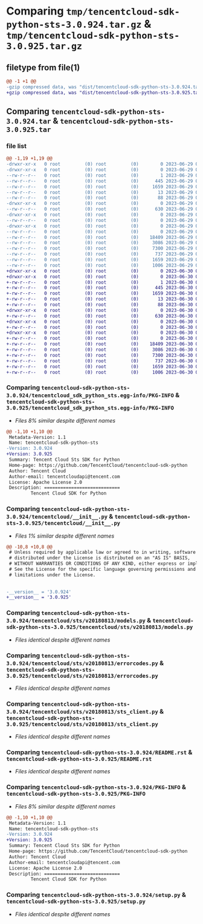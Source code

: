 # Comparing `tmp/tencentcloud-sdk-python-sts-3.0.924.tar.gz` & `tmp/tencentcloud-sdk-python-sts-3.0.925.tar.gz`

## filetype from file(1)

```diff
@@ -1 +1 @@
-gzip compressed data, was "dist/tencentcloud-sdk-python-sts-3.0.924.tar", last modified: Thu Jun 29 00:41:55 2023, max compression
+gzip compressed data, was "dist/tencentcloud-sdk-python-sts-3.0.925.tar", last modified: Fri Jun 30 02:21:34 2023, max compression
```

## Comparing `tencentcloud-sdk-python-sts-3.0.924.tar` & `tencentcloud-sdk-python-sts-3.0.925.tar`

### file list

```diff
@@ -1,19 +1,19 @@
-drwxr-xr-x   0 root         (0) root         (0)        0 2023-06-29 00:41:55.000000 tencentcloud-sdk-python-sts-3.0.924/
-drwxr-xr-x   0 root         (0) root         (0)        0 2023-06-29 00:41:55.000000 tencentcloud-sdk-python-sts-3.0.924/tencentcloud_sdk_python_sts.egg-info/
--rw-r--r--   0 root         (0) root         (0)        1 2023-06-29 00:41:55.000000 tencentcloud-sdk-python-sts-3.0.924/tencentcloud_sdk_python_sts.egg-info/dependency_links.txt
--rw-r--r--   0 root         (0) root         (0)      445 2023-06-29 00:41:55.000000 tencentcloud-sdk-python-sts-3.0.924/tencentcloud_sdk_python_sts.egg-info/SOURCES.txt
--rw-r--r--   0 root         (0) root         (0)     1659 2023-06-29 00:41:55.000000 tencentcloud-sdk-python-sts-3.0.924/tencentcloud_sdk_python_sts.egg-info/PKG-INFO
--rw-r--r--   0 root         (0) root         (0)       13 2023-06-29 00:41:55.000000 tencentcloud-sdk-python-sts-3.0.924/tencentcloud_sdk_python_sts.egg-info/top_level.txt
--rw-r--r--   0 root         (0) root         (0)       88 2023-06-29 00:41:55.000000 tencentcloud-sdk-python-sts-3.0.924/setup.cfg
-drwxr-xr-x   0 root         (0) root         (0)        0 2023-06-29 00:41:55.000000 tencentcloud-sdk-python-sts-3.0.924/tencentcloud/
--rw-r--r--   0 root         (0) root         (0)      630 2023-06-29 00:41:55.000000 tencentcloud-sdk-python-sts-3.0.924/tencentcloud/__init__.py
-drwxr-xr-x   0 root         (0) root         (0)        0 2023-06-29 00:41:55.000000 tencentcloud-sdk-python-sts-3.0.924/tencentcloud/sts/
--rw-r--r--   0 root         (0) root         (0)        0 2023-06-29 00:41:55.000000 tencentcloud-sdk-python-sts-3.0.924/tencentcloud/sts/__init__.py
-drwxr-xr-x   0 root         (0) root         (0)        0 2023-06-29 00:41:55.000000 tencentcloud-sdk-python-sts-3.0.924/tencentcloud/sts/v20180813/
--rw-r--r--   0 root         (0) root         (0)        0 2023-06-29 00:41:55.000000 tencentcloud-sdk-python-sts-3.0.924/tencentcloud/sts/v20180813/__init__.py
--rw-r--r--   0 root         (0) root         (0)    18409 2023-06-29 00:41:55.000000 tencentcloud-sdk-python-sts-3.0.924/tencentcloud/sts/v20180813/models.py
--rw-r--r--   0 root         (0) root         (0)     3086 2023-06-29 00:41:55.000000 tencentcloud-sdk-python-sts-3.0.924/tencentcloud/sts/v20180813/errorcodes.py
--rw-r--r--   0 root         (0) root         (0)     7300 2023-06-29 00:41:55.000000 tencentcloud-sdk-python-sts-3.0.924/tencentcloud/sts/v20180813/sts_client.py
--rw-r--r--   0 root         (0) root         (0)      737 2023-06-29 00:41:55.000000 tencentcloud-sdk-python-sts-3.0.924/README.rst
--rw-r--r--   0 root         (0) root         (0)     1659 2023-06-29 00:41:55.000000 tencentcloud-sdk-python-sts-3.0.924/PKG-INFO
--rw-r--r--   0 root         (0) root         (0)     1006 2023-06-29 00:41:55.000000 tencentcloud-sdk-python-sts-3.0.924/setup.py
+drwxr-xr-x   0 root         (0) root         (0)        0 2023-06-30 02:21:34.000000 tencentcloud-sdk-python-sts-3.0.925/
+drwxr-xr-x   0 root         (0) root         (0)        0 2023-06-30 02:21:34.000000 tencentcloud-sdk-python-sts-3.0.925/tencentcloud_sdk_python_sts.egg-info/
+-rw-r--r--   0 root         (0) root         (0)        1 2023-06-30 02:21:34.000000 tencentcloud-sdk-python-sts-3.0.925/tencentcloud_sdk_python_sts.egg-info/dependency_links.txt
+-rw-r--r--   0 root         (0) root         (0)      445 2023-06-30 02:21:34.000000 tencentcloud-sdk-python-sts-3.0.925/tencentcloud_sdk_python_sts.egg-info/SOURCES.txt
+-rw-r--r--   0 root         (0) root         (0)     1659 2023-06-30 02:21:34.000000 tencentcloud-sdk-python-sts-3.0.925/tencentcloud_sdk_python_sts.egg-info/PKG-INFO
+-rw-r--r--   0 root         (0) root         (0)       13 2023-06-30 02:21:34.000000 tencentcloud-sdk-python-sts-3.0.925/tencentcloud_sdk_python_sts.egg-info/top_level.txt
+-rw-r--r--   0 root         (0) root         (0)       88 2023-06-30 02:21:34.000000 tencentcloud-sdk-python-sts-3.0.925/setup.cfg
+drwxr-xr-x   0 root         (0) root         (0)        0 2023-06-30 02:21:34.000000 tencentcloud-sdk-python-sts-3.0.925/tencentcloud/
+-rw-r--r--   0 root         (0) root         (0)      630 2023-06-30 02:21:34.000000 tencentcloud-sdk-python-sts-3.0.925/tencentcloud/__init__.py
+drwxr-xr-x   0 root         (0) root         (0)        0 2023-06-30 02:21:34.000000 tencentcloud-sdk-python-sts-3.0.925/tencentcloud/sts/
+-rw-r--r--   0 root         (0) root         (0)        0 2023-06-30 02:21:34.000000 tencentcloud-sdk-python-sts-3.0.925/tencentcloud/sts/__init__.py
+drwxr-xr-x   0 root         (0) root         (0)        0 2023-06-30 02:21:34.000000 tencentcloud-sdk-python-sts-3.0.925/tencentcloud/sts/v20180813/
+-rw-r--r--   0 root         (0) root         (0)        0 2023-06-30 02:21:34.000000 tencentcloud-sdk-python-sts-3.0.925/tencentcloud/sts/v20180813/__init__.py
+-rw-r--r--   0 root         (0) root         (0)    18409 2023-06-30 02:21:34.000000 tencentcloud-sdk-python-sts-3.0.925/tencentcloud/sts/v20180813/models.py
+-rw-r--r--   0 root         (0) root         (0)     3086 2023-06-30 02:21:34.000000 tencentcloud-sdk-python-sts-3.0.925/tencentcloud/sts/v20180813/errorcodes.py
+-rw-r--r--   0 root         (0) root         (0)     7300 2023-06-30 02:21:34.000000 tencentcloud-sdk-python-sts-3.0.925/tencentcloud/sts/v20180813/sts_client.py
+-rw-r--r--   0 root         (0) root         (0)      737 2023-06-30 02:21:34.000000 tencentcloud-sdk-python-sts-3.0.925/README.rst
+-rw-r--r--   0 root         (0) root         (0)     1659 2023-06-30 02:21:34.000000 tencentcloud-sdk-python-sts-3.0.925/PKG-INFO
+-rw-r--r--   0 root         (0) root         (0)     1006 2023-06-30 02:21:34.000000 tencentcloud-sdk-python-sts-3.0.925/setup.py
```

### Comparing `tencentcloud-sdk-python-sts-3.0.924/tencentcloud_sdk_python_sts.egg-info/PKG-INFO` & `tencentcloud-sdk-python-sts-3.0.925/tencentcloud_sdk_python_sts.egg-info/PKG-INFO`

 * *Files 8% similar despite different names*

```diff
@@ -1,10 +1,10 @@
 Metadata-Version: 1.1
 Name: tencentcloud-sdk-python-sts
-Version: 3.0.924
+Version: 3.0.925
 Summary: Tencent Cloud Sts SDK for Python
 Home-page: https://github.com/TencentCloud/tencentcloud-sdk-python
 Author: Tencent Cloud
 Author-email: tencentcloudapi@tencent.com
 License: Apache License 2.0
 Description: ============================
         Tencent Cloud SDK for Python
```

### Comparing `tencentcloud-sdk-python-sts-3.0.924/tencentcloud/__init__.py` & `tencentcloud-sdk-python-sts-3.0.925/tencentcloud/__init__.py`

 * *Files 1% similar despite different names*

```diff
@@ -10,8 +10,8 @@
 # Unless required by applicable law or agreed to in writing, software
 # distributed under the License is distributed on an "AS IS" BASIS,
 # WITHOUT WARRANTIES OR CONDITIONS OF ANY KIND, either express or implied.
 # See the License for the specific language governing permissions and
 # limitations under the License.
 
 
-__version__ = '3.0.924'
+__version__ = '3.0.925'
```

### Comparing `tencentcloud-sdk-python-sts-3.0.924/tencentcloud/sts/v20180813/models.py` & `tencentcloud-sdk-python-sts-3.0.925/tencentcloud/sts/v20180813/models.py`

 * *Files identical despite different names*

### Comparing `tencentcloud-sdk-python-sts-3.0.924/tencentcloud/sts/v20180813/errorcodes.py` & `tencentcloud-sdk-python-sts-3.0.925/tencentcloud/sts/v20180813/errorcodes.py`

 * *Files identical despite different names*

### Comparing `tencentcloud-sdk-python-sts-3.0.924/tencentcloud/sts/v20180813/sts_client.py` & `tencentcloud-sdk-python-sts-3.0.925/tencentcloud/sts/v20180813/sts_client.py`

 * *Files identical despite different names*

### Comparing `tencentcloud-sdk-python-sts-3.0.924/README.rst` & `tencentcloud-sdk-python-sts-3.0.925/README.rst`

 * *Files identical despite different names*

### Comparing `tencentcloud-sdk-python-sts-3.0.924/PKG-INFO` & `tencentcloud-sdk-python-sts-3.0.925/PKG-INFO`

 * *Files 8% similar despite different names*

```diff
@@ -1,10 +1,10 @@
 Metadata-Version: 1.1
 Name: tencentcloud-sdk-python-sts
-Version: 3.0.924
+Version: 3.0.925
 Summary: Tencent Cloud Sts SDK for Python
 Home-page: https://github.com/TencentCloud/tencentcloud-sdk-python
 Author: Tencent Cloud
 Author-email: tencentcloudapi@tencent.com
 License: Apache License 2.0
 Description: ============================
         Tencent Cloud SDK for Python
```

### Comparing `tencentcloud-sdk-python-sts-3.0.924/setup.py` & `tencentcloud-sdk-python-sts-3.0.925/setup.py`

 * *Files identical despite different names*

